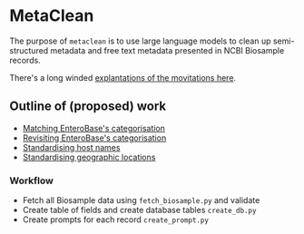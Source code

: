 # MetaClean

The purpose of `metaclean` is to use large language models to clean up semi-structured metadata 
and free text metadata presented in NCBI Biosample records. 

There's a long winded [explantations of the movitations here](doc/motivations.md). 

## Outline of (proposed) work

* [Matching EnteroBase's categorisation](doc/matching_enterobase.md)
* [Revisiting EnteroBase's categorisation](doc/revisiting_enterobase.md)
* [Standardising host names](doc/standardising_hostname.md)
* [Standardising geographic locations](doc/standardising_geoloc.md)


### Workflow 

* Fetch all Biosample data using `fetch_biosample.py` and validate 
* Create table of fields and create database tables `create_db.py`
* Create prompts for each record `create_prompt.py`


